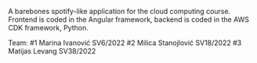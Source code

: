 A barebones spotify-like application for the cloud computing course. Frontend is coded in the Angular framework, backend is coded in the AWS CDK framework, Python.

Team:
#1 Marina Ivanović SV6/2022
#2 Milica Stanojlović SV18/2022
#3 Matijas Levang SV38/2022 
